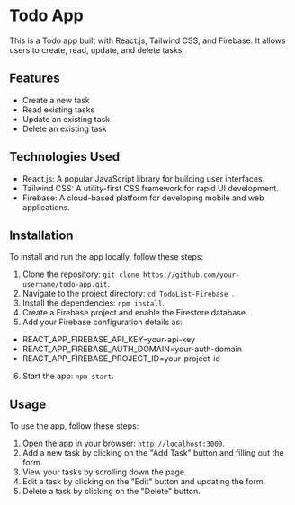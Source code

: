 # Todo App

This is a Todo app built with React.js, Tailwind CSS, and Firebase. It allows users to create, read, update, and delete tasks.

## Features

- Create a new task
- Read existing tasks
- Update an existing task
- Delete an existing task

## Technologies Used

- React.js: A popular JavaScript library for building user interfaces.
- Tailwind CSS: A utility-first CSS framework for rapid UI development.
- Firebase: A cloud-based platform for developing mobile and web applications.

## Installation

To install and run the app locally, follow these steps:

1. Clone the repository: `git clone https://github.com/your-username/todo-app.git`.
2. Navigate to the project directory: `cd TodoList-Firebase `.
3. Install the dependencies: `npm install`.
4. Create a Firebase project and enable the Firestore database.
5. Add your Firebase configuration details as:

- REACT_APP_FIREBASE_API_KEY=your-api-key
- REACT_APP_FIREBASE_AUTH_DOMAIN=your-auth-domain
- REACT_APP_FIREBASE_PROJECT_ID=your-project-id

6. Start the app: `npm start`.

## Usage

To use the app, follow these steps:

1. Open the app in your browser: `http://localhost:3000`.
2. Add a new task by clicking on the "Add Task" button and filling out the form.
3. View your tasks by scrolling down the page.
4. Edit a task by clicking on the "Edit" button and updating the form.
5. Delete a task by clicking on the "Delete" button.
